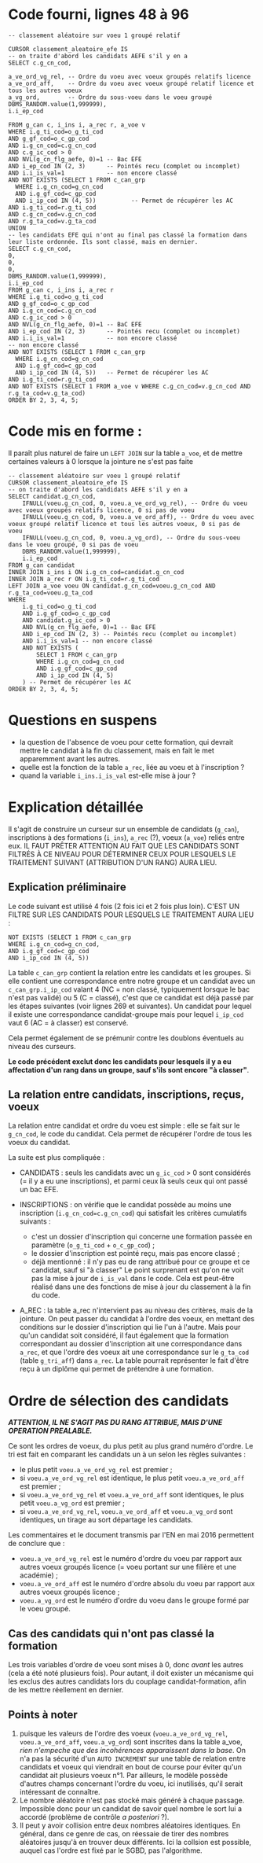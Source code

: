 # Code fourni, lignes 48 à 96
```
-- classement aléatoire sur voeu 1 groupé relatif

CURSOR classement_aleatoire_efe IS
-- on traite d'abord les candidats AEFE s'il y en a
SELECT c.g_cn_cod,

a_ve_ord_vg_rel, -- Ordre du voeu avec voeux groupés relatifs licence
a_ve_ord_aff,    -- Ordre du voeu avec voeux groupé relatif licence et tous les autres voeux
a_vg_ord,        -- Ordre du sous-voeu dans le voeu groupé
DBMS_RANDOM.value(1,999999),
i.i_ep_cod

FROM g_can c, i_ins i, a_rec r, a_voe v
WHERE i.g_ti_cod=o_g_ti_cod
AND g_gf_cod=o_c_gp_cod
AND i.g_cn_cod=c.g_cn_cod
AND c.g_ic_cod > 0
AND NVL(g_cn_flg_aefe, 0)=1 -- Bac EFE
AND i_ep_cod IN (2, 3)      -- Pointés recu (complet ou incomplet)
AND i.i_is_val=1            -- non encore classé
AND NOT EXISTS (SELECT 1 FROM c_can_grp
  WHERE i.g_cn_cod=g_cn_cod
  AND i.g_gf_cod=c_gp_cod
  AND i_ip_cod IN (4, 5))          -- Permet de récupérer les AC
AND i.g_ti_cod=r.g_ti_cod
AND c.g_cn_cod=v.g_cn_cod
AND r.g_ta_cod=v.g_ta_cod
UNION
-- les candidats EFE qui n'ont au final pas classé la formation dans leur liste ordonnée. Ils sont classé, mais en dernier.
SELECT c.g_cn_cod,
0,
0,
0,
DBMS_RANDOM.value(1,999999),
i.i_ep_cod
FROM g_can c, i_ins i, a_rec r
WHERE i.g_ti_cod=o_g_ti_cod
AND g_gf_cod=o_c_gp_cod
AND i.g_cn_cod=c.g_cn_cod
AND c.g_ic_cod > 0
AND NVL(g_cn_flg_aefe, 0)=1 -- BaC EFE
AND i_ep_cod IN (2, 3)      -- Pointés recu (complet ou incomplet)
AND i.i_is_val=1            -- non encore classé
-- non encore classé
AND NOT EXISTS (SELECT 1 FROM c_can_grp
  WHERE i.g_cn_cod=g_cn_cod
  AND i.g_gf_cod=c_gp_cod
  AND i_ip_cod IN (4, 5))   -- Permet de récupérer les AC
AND i.g_ti_cod=r.g_ti_cod
AND NOT EXISTS (SELECT 1 FROM a_voe v WHERE c.g_cn_cod=v.g_cn_cod AND r.g_ta_cod=v.g_ta_cod)
ORDER BY 2, 3, 4, 5;
```

# Code mis en forme :
Il paraît plus naturel de faire un `LEFT JOIN` sur la table `a_voe`, et de mettre certaines valeurs à 0 lorsque la jointure ne s'est pas faite
```
-- classement aléatoire sur voeu 1 groupé relatif
CURSOR classement_aleatoire_efe IS
-- on traite d'abord les candidats AEFE s'il y en a
SELECT candidat.g_cn_cod,
	IFNULL(voeu.g_cn_cod, 0, voeu.a_ve_ord_vg_rel), -- Ordre du voeu avec voeux groupés relatifs licence, 0 si pas de voeu
	IFNULL(voeu.g_cn_cod, 0, voeu.a_ve_ord_aff), -- Ordre du voeu avec voeux groupé relatif licence et tous les autres voeux, 0 si pas de voeu
	IFNULL(voeu.g_cn_cod, 0, voeu.a_vg_ord), -- Ordre du sous-voeu dans le voeu groupé, 0 si pas de voeu
	DBMS_RANDOM.value(1,999999),
	i.i_ep_cod
FROM g_can candidat
INNER JOIN i_ins i ON i.g_cn_cod=candidat.g_cn_cod
INNER JOIN a_rec r ON i.g_ti_cod=r.g_ti_cod
LEFT JOIN a_voe voeu ON candidat.g_cn_cod=voeu.g_cn_cod AND r.g_ta_cod=voeu.g_ta_cod
WHERE 
	i.g_ti_cod=o_g_ti_cod
	AND i.g_gf_cod=o_c_gp_cod
	AND candidat.g_ic_cod > 0
	AND NVL(g_cn_flg_aefe, 0)=1 -- Bac EFE
	AND i_ep_cod IN (2, 3) -- Pointés recu (complet ou incomplet)
	AND i.i_is_val=1 -- non encore classé
	AND NOT EXISTS (
		SELECT 1 FROM c_can_grp
		WHERE i.g_cn_cod=g_cn_cod
		AND i.g_gf_cod=c_gp_cod
		AND i_ip_cod IN (4, 5)
	) -- Permet de récupérer les AC
ORDER BY 2, 3, 4, 5;
```
		
# Questions en suspens 
* la question de l'absence de voeu pour cette formation, qui devrait mettre le candidat à la fin du classement, mais en fait le met apparemment avant les autres.
* quelle est la fonction de la table `a_rec`, liée au voeu et à l'inscription ?
* quand la variable `i_ins.i_is_val` est-elle mise à jour ?

# Explication détaillée
Il s'agit de construire un curseur sur un ensemble de candidats (`g_can`), inscriptions à des formations (`i_ins`), `a_rec` (?), voeux (`a_voe`) reliés entre eux.
IL FAUT PRÊTER ATTENTION AU FAIT QUE LES CANDIDATS SONT FILTRÉS À CE NIVEAU POUR DÉTERMINER CEUX POUR LESQUELS LE TRAITEMENT SUIVANT (ATTRIBUTION D'UN RANG) AURA LIEU.

## Explication préliminaire
Le code suivant est utilisé 4 fois (2 fois ici et 2 fois plus loin). C'EST UN FILTRE SUR LES CANDIDATS POUR LESQUELS LE TRAITEMENT AURA LIEU :

```
NOT EXISTS (SELECT 1 FROM c_can_grp
WHERE i.g_cn_cod=g_cn_cod,
AND i.g_gf_cod=c_gp_cod
AND i_ip_cod IN (4, 5))
```

La table `c_can_grp` contient la relation entre les candidats et les groupes. Si elle contient une correspondance entre notre groupe et un candidat avec un `c_can_grp.i_ip_cod` valant 4 (NC = non classé, typiquement lorsque le bac n'est pas validé) ou 5 (C = classé), c'est que ce candidat est déjà passé par les étapes suivantes (voir lignes 269 et suivantes). Un candidat pour lequel il existe une correspondance candidat-groupe mais pour lequel `i_ip_cod` vaut 6 (AC = à classer) est conservé.

Cela permet également de se prémunir contre les doublons éventuels au niveau des curseurs.

**Le code précédent exclut donc les candidats pour lesquels il y a eu affectation d'un rang dans un groupe, sauf s'ils sont encore "à classer"**.

## La relation entre candidats, inscriptions, reçus, voeux
La relation entre candidat et ordre du voeu est simple : elle se fait sur le `g_cn_cod`, le code du candidat. Cela permet de récupérer l'ordre de tous les voeux du candidat.

La suite est plus compliquée :
* CANDIDATS : seuls les candidats avec un `g_ic_cod` > 0 sont considérés (= il y a eu une inscriptions), et parmi ceux là seuls ceux qui ont passé un bac EFE.

* INSCRIPTIONS : on vérifie que le candidat possède au moins une inscription (`i.g_cn_cod=c.g_cn_cod`) qui satisfait les critères cumulatifs suivants :
    * c'est un dossier d'inscription qui concerne une formation passée en paramètre (`o_g_ti_cod` + `o_c_gp_cod`) ;
    * le dossier d'inscription est pointé reçu, mais pas encore classé ;
    * déjà mentionné : il n'y pas eu de rang attribué pour ce groupe et ce candidat, sauf si "à classer"
Le point surprenant est qu'on ne voit pas la mise à jour de `i_is_val` dans le code. Cela est peut-être réalisé dans une des fonctions de mise à jour du classement à la fin du code.

* A_REC : la table a_rec n'intervient pas au niveau des critères, mais de la jointure. On peut passer du candidat à l'ordre des voeux, en mettant des conditions sur le dossier d'inscription qui lie l'un à l'autre. Mais pour qu'un candidat soit considéré, il faut également que la formation correspondant au dossier d'inscription ait une correspondance dans `a_rec`, et que l'ordre des voeux ait une correspondance sur le `g_ta_cod` (table `g_tri_aff`) dans `a_rec`. La table pourrait représenter le fait d'être reçu à un diplôme qui permet de prétendre à une formation.

# Ordre de sélection des candidats
***ATTENTION, IL NE S'AGIT PAS DU RANG ATTRIBUE, MAIS D'UNE OPERATION PREALABLE.***

Ce sont les ordres de voeux, du plus petit au plus grand numéro d'ordre. Le tri est fait en comparant les candidats un à un selon les règles suivantes :
* le plus petit `voeu.a_ve_ord_vg_rel` est premier ;
* si `voeu.a_ve_ord_vg_rel` est identique, le plus petit `voeu.a_ve_ord_aff` est premier ;
* si `voeu.a_ve_ord_vg_rel` et `voeu.a_ve_ord_aff` sont identiques, le plus petit `voeu.a_vg_ord` est premier ;
* si `voeu.a_ve_ord_vg_rel`, `voeu.a_ve_ord_aff` et `voeu.a_vg_ord` sont identiques, un tirage au sort départage les candidats.

Les commentaires et le document transmis par l'EN en mai 2016 permettent de conclure que :
* `voeu.a_ve_ord_vg_rel` est le numéro d'ordre du voeu par rapport aux autres voeux groupés licence (= voeu portant sur une filière et une académie) ;
* `voeu.a_ve_ord_aff` est le numéro d'ordre absolu du voeu par rapport aux autres voeux groupés licence ;
* `voeu.a_vg_ord` est le numéro d'ordre du voeu dans le groupe formé par le voeu groupé.

## Cas des candidats qui n'ont pas classé la formation
Les trois variables d'ordre de voeu sont mises à 0, donc *avant* les autres (cela a été noté plusieurs fois). Pour autant, il doit exister un mécanisme qui les exclus des autres candidats lors du couplage candidat-formation, afin de les mettre réellement en dernier.

## Points à noter 
1. puisque les valeurs de l'ordre des voeux (`voeu.a_ve_ord_vg_rel`, `voeu.a_ve_ord_aff`, `voeu.a_vg_ord`) sont inscrites dans la table a_voe, *rien n'empeche que des incohérences apparaissent dans la base*. On n'a pas la sécurité d'un `AUTO INCREMENT` sur une table de relation entre candidats et voeux qui viendrait en bout de course pour éviter qu'un candidat ait plusieurs voeux n°1. Par ailleurs, le modèle possède d'autres champs concernant l'ordre du voeu, ici inutilisés, qu'il serait intéressant de connaître.
2. Le nombre aléatoire n'est pas stocké mais généré à chaque passage. Impossible donc pour un candidat de savoir quel nombre le sort lui a accordé (problème de contrôle *a posteriori* ?).
3. Il peut y avoir collision entre deux nombres aléatoires identiques. En général, dans ce genre de cas, on réessaie de tirer des nombres aléatoires jusqu'à en trouver deux différents. Ici la collsion est possible, auquel cas l'ordre est fixé par le SGBD, pas l'algorithme.